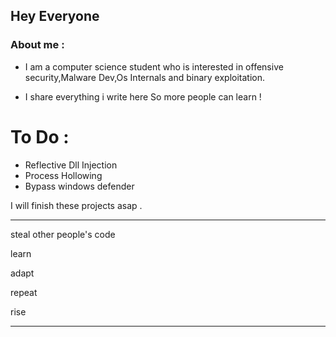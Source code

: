 ## Hey Everyone

### About me : 
- I am a computer science student who is interested in offensive security,Malware Dev,Os Internals and binary exploitation.

- I share everything i write here So more people can learn !

# To Do : 
- Reflective Dll Injection  
- Process Hollowing
- Bypass windows defender

I will finish these projects asap .


--------------------------------------------------

steal other people's code

learn

adapt

repeat

rise

--------------------------------------------------


